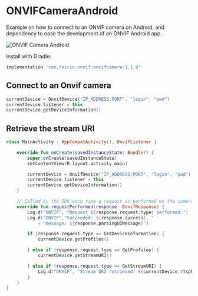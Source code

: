 # ONVIFCameraAndroid
Example on how to connect to an ONVIF camera on Android, and dependency to ease the development of an ONVIF Android app.

![ONVIF Camera Android](images/demo.png)


Install with Gradle:

```groovy
implementation 'com.rvirin.onvif:onvifcamera:1.1.9'
```

## Connect to an Onvif camera

```kotlin
currentDevice = OnvifDevice("IP_ADDRESS:PORT", "login", "pwd")
currentDevice.listener = this
currentDevice.getDeviceInformation()
```
## Retrieve the stream URI

```kotlin
class MainActivity : AppCompatActivity(), OnvifListener {

    override fun onCreate(savedInstanceState: Bundle?) {
        super.onCreate(savedInstanceState)
        setContentView(R.layout.activity_main)

        currentDevice = OnvifDevice("IP_ADDRESS:PORT", "login", "pwd")
        currentDevice.listener = this
        currentDevice.getDeviceInformation()
    }

    // Called by the SDK each time a request is performed on the camera, when the result is parsed
    override fun requestPerformed(response: OnvifResponse) {
        Log.d("ONVIF", "Request ${response.request.type} performed.")
        Log.d("ONVIF","Succeeded: ${response.success}, "
		    + "message: ${response.parsingUIMessage}")

        if (response.request.type == GetDeviceInformation) {
            currentDevice.getProfiles()

        } else if (response.request.type == GetProfiles) {
            currentDevice.getStreamURI()

        } else if (response.request.type == GetStreamURI) {
            Log.d("ONVIF", "Stream URI retrieved: ${currentDevice.rtspURI}")
        }
    }
}
```
